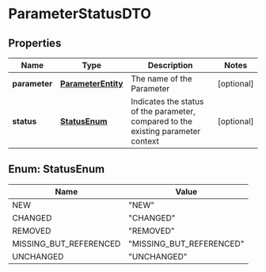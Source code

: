 
# ParameterStatusDTO

## Properties
Name | Type | Description | Notes
------------ | ------------- | ------------- | -------------
**parameter** | [**ParameterEntity**](ParameterEntity.md) | The name of the Parameter |  [optional]
**status** | [**StatusEnum**](#StatusEnum) | Indicates the status of the parameter, compared to the existing parameter context |  [optional]


<a name="StatusEnum"></a>
## Enum: StatusEnum
Name | Value
---- | -----
NEW | &quot;NEW&quot;
CHANGED | &quot;CHANGED&quot;
REMOVED | &quot;REMOVED&quot;
MISSING_BUT_REFERENCED | &quot;MISSING_BUT_REFERENCED&quot;
UNCHANGED | &quot;UNCHANGED&quot;



